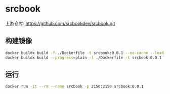 # srcbook

上游仓库: <https://github.com/srcbookdev/srcbook.git>

## 构建镜像

```bash
docker buildx build -f ./Dockerfile -t srcbook:0.0.1 --no-cache --load .
docker buildx build --progress=plain -f ./Dockerfile -t srcbook:0.0.1 --no-cache --load .
```

## 运行

```bash
docker run -it --rm --name srcbook -p 2150:2150 srcbook:0.0.1
```
